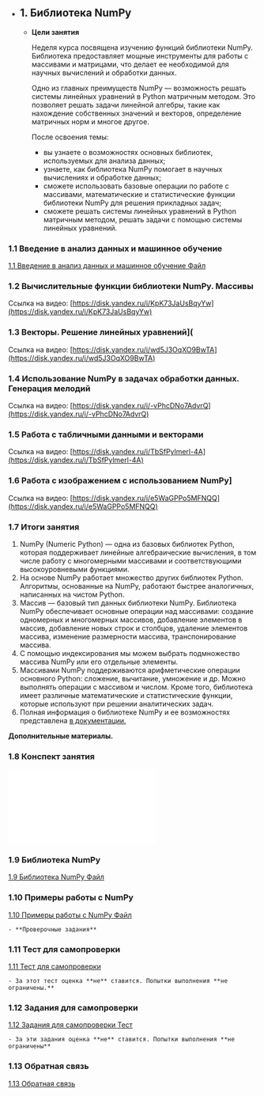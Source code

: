 
- ## 1. Библиотека NumPy
    
    - **Цели занятия**
        
        Неделя курса посвящена изучению функций библиотеки NumPy. Библиотека предоставляет мощные инструменты для работы с массивами и матрицами, что делает ее необходимой для научных вычислений и обработки данных.   
        
        Одно из главных преимуществ NumPy — возможность решать системы линейных уравнений в Python матричным методом. Это позволяет решать задачи линейной алгебры, такие как нахождение собственных значений и векторов, определение матричных норм и многое другое.
        
        После освоения темы:
        
        - вы узнаете о возможностях основных библиотек, используемых для анализа данных;
        - узнаете, как библиотека NumPy помогает в научных вычислениях и обработке данных;
        - сможете использовать базовые операции по работе с массивами, математические и статистические функции библиотеки NumPy для решения прикладных задач;
        - сможете решать системы линейных уравнений в Python матричным методом, решать задачи с помощью системы линейных уравнений.
        
### 1.1 Введение в анализ данных и машинное обучение
[1.1 Введение в анализ данных и машинное обучение Файл](https://lms.mipt.ru/mod/resource/view.php?id=131830)
        
### 1.2 Вычислительные функции библиотеки NumPy. Массивы

Ссылка на видео: [https://disk.yandex.ru/i/KpK73JaUsBqyYw](https://disk.yandex.ru/i/KpK73JaUsBqyYw)  
        
### 1.3 Векторы. Решение линейных уравнений](
        
Ссылка на видео: [https://disk.yandex.ru/i/wd5J3OqXO9BwTA](https://disk.yandex.ru/i/wd5J3OqXO9BwTA)  
        
### 1.4 Использование NumPy в задачах обработки данных. Генерация мелодий
Ссылка на видео: [https://disk.yandex.ru/i/-vPhcDNo7AdvrQ](https://disk.yandex.ru/i/-vPhcDNo7AdvrQ)  
        
### 1.5 Работа с табличными данными и векторами
Ссылка на видео: [https://disk.yandex.ru/i/TbSfPylmerl-4A](https://disk.yandex.ru/i/TbSfPylmerl-4A)  
        
### 1.6 Работа с изображением с использованием NumPy]
Ссылка на видео: [https://disk.yandex.ru/i/e5WaGPPo5MFNQQ](https://disk.yandex.ru/i/e5WaGPPo5MFNQQ)  
        
###  1.7 Итоги занятия
1. NumPy (Numeric Python) — одна из базовых библиотек Python, которая поддерживает линейные алгебраические вычисления, в том числе работу с многомерными массивами и соответствующими высокоуровневыми функциями.
2. На основе NumPy работает множество других библиотек Python. Алгоритмы, основанные на NumPy, работают быстрее аналогичных, написанных на чистом Python.
3. Массив — базовый тип данных библиотеки NumPy. Библиотека NumPy обеспечивает основные операции над массивами: создание одномерных и многомерных массивов, добавление элементов в массив, добавление новых строк и столбцов, удаление элементов массива, изменение размерности массива, транспонирование массива.
4. С помощью индексирования мы можем выбрать подмножество массива NumPy или его отдельные элементы.
5. Массивами NumPy поддерживаются арифметические операции основного Python: сложение, вычитание, умножение и др. Можно выполнять операции с массивом и числом. Кроме того, библиотека имеет различные математические и статистические функции, которые используют при решении аналитических задач.
6. Полная информация о библиотеке NumPy и ее возможностях представлена [в документации.](https://numpy.org/doc/stable/reference/index.html)
  
**Дополнительные материалы.**
        
###  1.8 Конспект занятия
![](Библиотека%20Numpy.pdf)
        
###  1.9 Библиотека NumPy
[1.9 Библиотека NumPy Файл](https://lms.mipt.ru/mod/resource/view.php?id=131831)
        
###  1.10 Примеры работы с NumPy
[1.10 Примеры работы с NumPy Файл](https://lms.mipt.ru/mod/resource/view.php?id=131832)
        
    - **Проверочные задания**
        
###  1.11 Тест для самопроверки
[1.11 Тест для самопроверки](https://lms.mipt.ru/mod/quiz/view.php?id=127534)
        
    - За этот тест оценка **не** ставится. Попытки выполнения **не ограничены.**
        
### 1.12 Задания для самопроверки
[1.12 Задания для самопроверки Тест](https://lms.mipt.ru/mod/quiz/view.php?id=132502)
        
    - За эти задания оценка **не** ставится. Попытки выполнения **не ограничены**
        
### 1.13 Обратная связь
[1.13 Обратная связь](https://lms.mipt.ru/mod/feedback/view.php?id=132040)